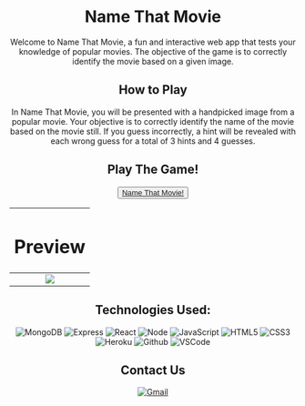 <div align="center">

# Name That Movie

Welcome to Name That Movie, a fun and interactive web app that tests your knowledge of popular movies. The objective of the game is to correctly identify the movie based on a given image.


## How to Play

In Name That Movie, you will be presented with a handpicked image from a popular movie. Your objective is to correctly identify the name of the movie based on the movie still. If you guess incorrectly, a hint will be revealed with each wrong guess for a total of 3 hints and 4 guesses.

## Play The Game!

<button>[Name That Movie!](http://name-that-movie.herokuapp.com/)</button>

|<h1>Preview</h1>|
 |:-------------:| 
 |<img src='https://i.imgur.com/ZgQ6txr.png'>|
## Technologies Used: 
![MongoDB](https://img.shields.io/badge/-MongoDB-05122A?style=flat&logo=mongodb)
![Express](https://img.shields.io/badge/-Express-05122A?style=flat&logo=express)
![React](https://img.shields.io/badge/-React-05122A?style=flat&logo=react)
![Node](https://img.shields.io/badge/-Node.js-05122A?style=flat&logo=node.js)
![JavaScript](https://img.shields.io/badge/-JavaScript-05122A?style=flat&logo=javascript)
![HTML5](https://img.shields.io/badge/-HTML5-05122A?style=flat&logo=html5)
![CSS3](https://img.shields.io/badge/-CSS-05122A?style=flat&logo=css3)
![Heroku](https://img.shields.io/badge/-Heroku-05122A?style=flat&logo=heroku)
![Github](https://img.shields.io/badge/-GitHub-05122A?style=flat&logo=github)
![VSCode](https://img.shields.io/badge/-VS_Code-05122A?style=flat&logo=visualstudio)

## Contact Us 

[![Gmail](https://img.shields.io/badge/Gmail-EA4335.svg?style=for-the-badge&logo=Gmail&logoColor=white)](mailto:brennan.p.perez+name.that.movie@gmail.com)

</div>
